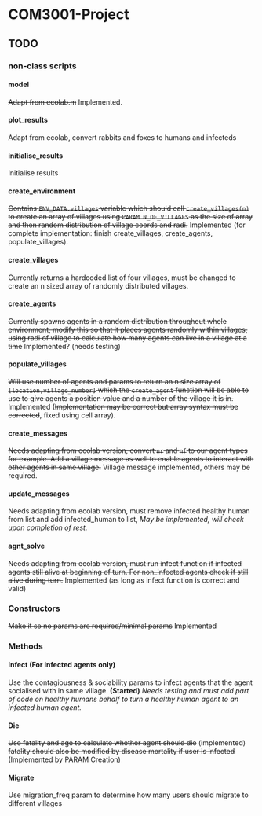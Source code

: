 # COM3001-Project
## TODO
### non-class scripts
#### model
~~Adapt from ecolab.m~~ Implemented.
#### plot_results
Adapt from ecolab, convert rabbits and foxes to humans and infecteds
#### initialise_results
Initialise results
#### create_environment
~~Contains `ENV_DATA.villages` variable which should call `create_villages(n)` to create an array of villages using `PARAM.N_OF_VILLAGES` as the size of array and then random distribution of village coords and radi.~~ Implemented (for complete implementation: finish create_villages, create_agents, populate_villages).
#### create_villages
Currently returns a hardcoded list of four villages, must be changed to create an n sized array of randomly distributed villages.
#### create_agents
~~Currently spawns agents in a random distribution throughout whole environment, modify this so that it places agents randomly within villages, using radi of village to calculate how many agents can live in a village at a time~~ Implemented? (needs testing)
#### populate_villages
~~Will use number of agents and params to return an n size array of `[location,village_number]` which the `create_agent` function will be able to use to give agents a position value and a number of the village it is in.~~ Implemented (~~Implementation may be correct but array syntax must be corrected~~, fixed using cell array).
#### create_messages
~~Needs adapting from ecolab version, convert `nr` and `nf` to our agent types for example. Add a village message as well to enable agents to interact with other agents in same village.~~ Village message implemented, others may be required.
#### update_messages
Needs adapting from ecolab version, must remove infected healthy human from list and add infected_human to list, *May be implemented, will check upon completion of rest.*
#### agnt_solve
~~Needs adapting from ecolab version, must run infect function if infected agents still alive at beginning of turn. For non_infected agents check if still alive during turn.~~ Implemented (as long as infect function is correct and valid)
### Constructors
~~Make it so no params are required/minimal params~~ Implemented
### Methods
#### Infect (For infected agents only)
Use the contagiousness & sociability params to infect agents that the agent socialised with in same village. **(Started)** *Needs testing and must add part of code on healthy humans behalf to turn a healthy human agent to an infected human agent.*
#### Die
~~Use fatality and age to calculate whether agent should die~~ (implemented) ~~fatality should also be modified by disease mortality if user is infected~~ (Implemented by PARAM Creation)
#### Migrate
Use migration_freq param to determine how many users should migrate to different villages
